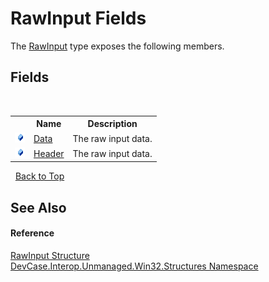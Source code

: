 # RawInput Fields
 

The <a href="T_DevCase_Interop_Unmanaged_Win32_Structures_RawInput">RawInput</a> type exposes the following members.


## Fields
&nbsp;<table><tr><th></th><th>Name</th><th>Description</th></tr><tr><td>![Public field](media/pubfield.gif "Public field")</td><td><a href="F_DevCase_Interop_Unmanaged_Win32_Structures_RawInput_Data">Data</a></td><td>
The raw input data.</td></tr><tr><td>![Public field](media/pubfield.gif "Public field")</td><td><a href="F_DevCase_Interop_Unmanaged_Win32_Structures_RawInput_Header">Header</a></td><td>
The raw input data.</td></tr></table>&nbsp;
<a href="#rawinput-fields">Back to Top</a>

## See Also


#### Reference
<a href="T_DevCase_Interop_Unmanaged_Win32_Structures_RawInput">RawInput Structure</a><br /><a href="N_DevCase_Interop_Unmanaged_Win32_Structures">DevCase.Interop.Unmanaged.Win32.Structures Namespace</a><br />